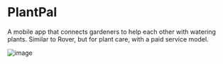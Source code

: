 # PlantPal
A mobile app that connects gardeners to help each other with watering plants. Similar to Rover, but for plant care, with a paid service model.

![image](https://github.com/user-attachments/assets/6a394436-d91f-4863-b6ab-433159ce2504)

